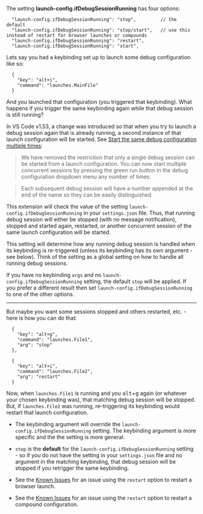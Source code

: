 <br/>

The setting **launch-config.ifDebugSessionRunning** has four options:  

```jsonc
  "launch-config.ifDebugSessionRunning": "stop",         // the default
  "launch-config.ifDebugSessionRunning": "stop/start",   // use this instead of restart for browser launches or compounds
  "launch-config.ifDebugSessionRunning": "restart", 
  "launch-config.ifDebugSessionRunning": "start",
```

Lets say you had a keybinding set up to launch some debug configuration like so:

```jsonc
  {
    "key": "alt+i",
    "command": "launches.MainFile"
  }
  ```  

And you launched that configuration (you triggered that keybinding).  What happens if you trigger the same keybinding again while that debug session is still running?  

In VS Code v1.53, a change was introduced so that when you try to launch a debug session again that is already running, a second instance of that launch configuration will be started. See [Start the same debug configuration multiple times](https://code.visualstudio.com/updates/v1_53#_debugging):

> We have removed the restriction that only a single debug session can be started from a launch configuration. You can now start multiple concurrent sessions by pressing the green run button in the debug configuration dropdown menu any number of times.

> Each subsequent debug session will have a number appended at the end of the name so they can be easily distinguished.

This extension will check the value of the setting `launch-config.ifDebugSessionRunning` in your `settings.json` file.  Thus, that running debug session will either be stopped (with no message notification), stopped and started again, restarted, or another concurrent session of the same launch configuration will be started.

This setting will determine how any running debug session is handled when its keybinding is re-triggered (unless its keybinding has its own argument - see below).  Think of the setting as a global setting on how to handle all running debug sessions. 

If you have no keybinding `args` and no `launch-config.ifDebugSessionRunning` setting, the default `stop` will be applied.  If you prefer a different result then set `launch-config.ifDebugSessionRunning` to one of the other options.   

-----------------

But maybe you want some sessions stopped and others restarted, etc. - here is how you can do that:

```jsonc
  {
    "key": "alt+g",
    "command": "launches.File1",
    "arg": "stop"
  },

  {
    "key": "alt+i",
    "command": "launches.File2",
    "arg": "restart"
  }
``` 

Now, when `launches.File1` is running and you <kbd>alt</kbd>+<kbd>g</kbd> again (or whatever your chosen keybinding was), that matching debug session will be stopped.  But, if `launches.File2` was running, re-triggering its keybinding would restart that launch configuration.

* The keybinding argument will override the `launch-config.ifDebugSessionRunning` setting.  The keybinding argument is more specific and the the setting is more general.  

*  `stop` is the **default** for the `launch-config.ifDebugSessionRunning` setting - so if you do not have the setting in your `settings.json` file and no argument in the matching keybinding, that debug session will be stopped if you retrigger the same keybinding.

* See the [Known Issues](README.md) for an issue using the `restart` option to restart a browser launch.  
* See the [Known Issues](README.md) for an issue using the `restart` option to restart a compound configuration.

<br/>